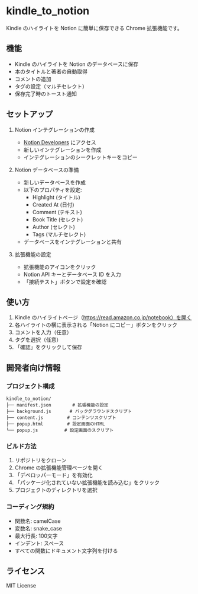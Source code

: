 # kindle_to_notion

Kindle のハイライトを Notion に簡単に保存できる Chrome 拡張機能です。

## 機能

- Kindle のハイライトを Notion のデータベースに保存
- 本のタイトルと著者の自動取得
- コメントの追加
- タグの設定（マルチセレクト）
- 保存完了時のトースト通知

## セットアップ

1. Notion インテグレーションの作成
   - [Notion Developers](https://developers.notion.com/) にアクセス
   - 新しいインテグレーションを作成
   - インテグレーションのシークレットキーをコピー

2. Notion データベースの準備
   - 新しいデータベースを作成
   - 以下のプロパティを設定:
     - Highlight (タイトル)
     - Created At (日付)
     - Comment (テキスト)
     - Book Title (セレクト)
     - Author (セレクト)
     - Tags (マルチセレクト)
   - データベースをインテグレーションと共有

3. 拡張機能の設定
   - 拡張機能のアイコンをクリック
   - Notion API キーとデータベース ID を入力
   - 「接続テスト」ボタンで設定を確認

## 使い方

1. Kindle のハイライトページ（https://read.amazon.co.jp/notebook）を開く
2. 各ハイライトの横に表示される「Notion にコピー」ボタンをクリック
3. コメントを入力（任意）
4. タグを選択（任意）
5. 「確認」をクリックして保存

## 開発者向け情報

### プロジェクト構成

```
kindle_to_notion/
├── manifest.json        # 拡張機能の設定
├── background.js       # バックグラウンドスクリプト
├── content.js         # コンテンツスクリプト
├── popup.html         # 設定画面のHTML
└── popup.js          # 設定画面のスクリプト
```

### ビルド方法

1. リポジトリをクローン
2. Chrome の拡張機能管理ページを開く
3. 「デベロッパーモード」を有効化
4. 「パッケージ化されていない拡張機能を読み込む」をクリック
5. プロジェクトのディレクトリを選択

### コーディング規約

- 関数名: camelCase
- 変数名: snake_case
- 最大行長: 100文字
- インデント: スペース
- すべての関数にドキュメント文字列を付ける

## ライセンス

MIT License
